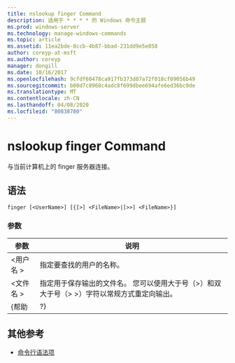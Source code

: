 ```yaml
---
title: nslookup finger Command
description: 适用于 * * * * 的 Windows 命令主题
ms.prod: windows-server
ms.technology: manage-windows-commands
ms.topic: article
ms.assetid: 11ea2bde-8ccb-4b87-bbad-231dd9e5e858
author: coreyp-at-msft
ms.author: coreyp
manager: dongill
ms.date: 10/16/2017
ms.openlocfilehash: 9cfdf60478ca917fb373d07a72f018cf09056b49
ms.sourcegitcommit: b00d7c8968c4adc8f699dbee694afe6ed36bc9de
ms.translationtype: MT
ms.contentlocale: zh-CN
ms.lasthandoff: 04/08/2020
ms.locfileid: "80838780"
---
```

# <a name="nslookup-finger-command"></a>nslookup finger Command



与当前计算机上的 finger 服务器连接。

## <a name="syntax"></a>语法

```
finger [<UserName>] [{[>] <FileName>|[>>] <FileName>}]
```

### <a name="parameters"></a>参数

|  参数  |                                                                               说明                                                                               |
|-------------|-------------------------------------------------------------------------------------------------------------------------------------------------------------------------|
| \<用户名 > |                                                               指定要查找的用户的名称。                                                                |
| \<文件名 > | 指定用于保存输出的文件名。 您可以使用大于号（>）和双大于号（> >）字符以常规方式重定向输出。 |
|    {帮助    |                                                                                   ?}                                                                                    |

## <a name="additional-references"></a>其他参考

- [命令行语法项](command-line-syntax-key.md)